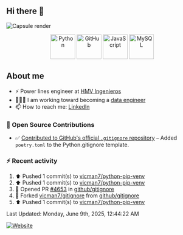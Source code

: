 ## Hi there 👋

![Capsule render](https://capsule-render.vercel.app/api?type=waving&height=300&color=gradient&text=Victor%20Tapias)

<div align="center">
  <img src="https://techstack-generator.vercel.app/python-icon.svg" alt="Python" width="65" height="65" />
  <img src="https://techstack-generator.vercel.app/github-icon.svg" alt="GitHub" width="65" height="65" />
  <img src="https://techstack-generator.vercel.app/js-icon.svg" alt="JavaScript" width="65" height="65" />
  <img src="https://techstack-generator.vercel.app/mysql-icon.svg" alt="MySQL" width="65" height="65" />
</div>

## About me

- ⚡️ Power lines engineer at [HMV Ingenieros](https://www.h-mv.com/General/Index.aspx?Lang=es-CO)
- 👨🏻‍💻 I am working toward becoming a [data engineer](https://platzi.com/ruta/data-engineer/?school=_escuela_datos_)
- 📫 How to reach me: [LinkedIn](https://www.linkedin.com/in/victor-manuel-tapias-serna-63b361114/)

### 🚀 Open Source Contributions

- ✅ [Contributed to GitHub's official `.gitignore` repository](https://github.com/github/gitignore/pull/4653) – Added `poetry.toml` to the Python.gitignore template.

### :zap: Recent activity
<!--RECENT_ACTIVITY:start-->
1. ⬆️ Pushed 1 commit(s) to [vicman7/python-pip-venv](https://github.com/vicman7/python-pip-venv)<br>
2. ⬆️ Pushed 1 commit(s) to [vicman7/python-pip-venv](https://github.com/vicman7/python-pip-venv)<br>
3. 💪 Opened PR [#4653](https://github.com/github/gitignore/pull/4653) in [github/gitignore](https://github.com/github/gitignore)<br>
4. 🔱 Forked [vicman7/gitignore](https://github.com/vicman7/gitignore) from [github/gitignore](https://github.com/github/gitignore)<br>
5. ⬆️ Pushed 1 commit(s) to [vicman7/python-pip-venv](https://github.com/vicman7/python-pip-venv)<br>
<!--RECENT_ACTIVITY:end-->
<!--RECENT_ACTIVITY:last_update-->
Last Updated: Monday, June 9th, 2025, 12:44:22 AM
<!--RECENT_ACTIVITY:last_update_end-->

[![Website](https://img.shields.io/website?url=https%3A%2F%2Fvicman7.github.io%2Fabout%2F&up_message=Victor%20Tapias)](https://vicman7.github.io/about/)
